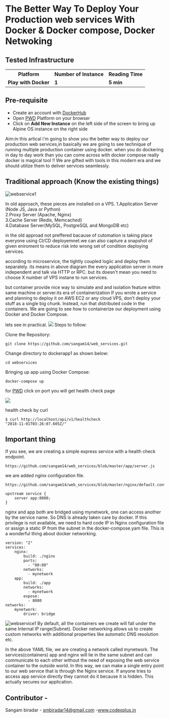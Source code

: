 # The Better Way To Deploy Your Production web services With Docker & Docker compose, Docker Netwoking 

## Tested Infrastructure

<table class="tg">
  <tr>
    <th class="tg-yw4l"><b>Platform</b></th>
    <th class="tg-yw4l"><b>Number of Instance</b></th>
    <th class="tg-yw4l"><b>Reading Time</b></th>
    
  </tr>
  <tr>
    <td class="tg-yw4l"><b> Play with Docker</b></td>
    <td class="tg-yw4l"><b>1</b></td>
    <td class="tg-yw4l"><b>5 min</b></td>
    
  </tr>
  
</table>

## Pre-requisite

- Create an account with [DockerHub](https://hub.docker.com)
- Open [PWD](https://labs.play-with-docker.com/) Platform on your browser 
- Click on **Add New Instance** on the left side of the screen to bring up Alpine OS instance on the right side



Aim:in this artical i'm going to show you the better way to deploy our production web services,in basically we are going to see technique of running multiple production container using docker.
when you do dockering in day to day work than you can come across with docker compose really docker is magical tool !!
We are gifted with tools in this modern era and we should utilize them to deliver services seamlessly.

## Traditional approach (Know the existing things)

![webservice1](https://github.com/sangam14/web_services/blob/master/web-services2.png)

In old approach, these pieces are installed on a VPS.
1.Application Server (Node JS, Java or Python)<br>
2.Proxy Server (Apache, Nginx)<br>
3.Cache Server (Redis, Memcached)<br>
4.Database Server(MySQL, PostgreSQL and MongoDB etc)<br>

in the old approad not preffered bacause of cutomation is taking place everyone using CI/CD deployemnet.we can also capture a snapshot of given eniroment to reduce risk into wrong set of condition deploying services.

according to microservice, the tightly coupled logiic and deploy them separately. its means in above diagram the every application server in more independent and talk via HTTP or RPC. but its doesn't mean you need to choose X number of VPS instane to run services.

but container provide nice way to simulate and and isolation feature within same machine or server.its era of containerization 
If you wrote a service and planning to deploy it on AWS EC2 or any cloud VPS, don’t deploy your stuff as a single big chunk. Instead, run that distributed code in the containers. We are going to see how to containerize our deployment using Docker and Docker Compose.

lets see in practical.
![](https://github.com/sangam14/web_services/blob/master/web-service3.png)
Steps to follow:


Clone the Repository:

```
git clone https://github.com/sangam14/web_services.git
```

Change directory to dockerapp1 as shown below:


```
cd webservices 
```

Bringing up app using Docker Compose:
 
```
docker-compose up 
```

for [PWD](https://labs.play-with-docker.com/) click on port you will get health check page 

![](https://github.com/sangam14/web_services/blob/master/web-service-4.png)


health check by curl 

```
$ curl http://localhost/api/v1/healthcheck
"2018-11-01T03:26:07.605Z/"
```
## Important thing

If you see, we are creating a simple express service with a health check endpoint.
```
https://github.com/sangam14/web_services/blob/master/app/server.js

```

we are added nginx configuration file.
```
https://github.com/sangam14/web_services/blob/master/nginx/default.conf
```

```
upstream service { 
    server app:8080;
}
```
nginx and app both are bridged using mynetwork, one can access another by the service name. So DNS is already taken care by docker. If this privilege is not available, we need to hard code IP in Nginx configuration file or assign a static IP from the subnet in the docker-compose.yam file. This is a wonderful thing about docker networking.

```
version: "2"
services:
    nginx:
        build: ./nginx
        ports:
          - "80:80"
        networks:
          - mynetwork
    app:
        build: ./app
        networks:
          - mynetwork
        expose: 
          - 8080
networks:
    mynetwork: 
        driver: bridge
```

![webservice1](https://github.com/sangam14/web_services/blob/master/web-services1.png)
By default, all the containers we create will fall under the same Internal IP range(Subnet). Docker networking allows us to create custom networks with additional properties like automatic DNS resolution etc.

In the above YAML file, we are creating a network called mynetwork. The services(containers) app and nginx will lie in the same subnet and can communicate to each other without the need of exposing the web service container to the outside world. In this way, we can make a single entry point to our web service that is through the Nginx service. If anyone tries to access app service directly they cannot do it because it is hidden. This actually secures our application.

## Contributor - 

Sangam biradar - smbiradar14@gmail.com -www.codexplus.in 
